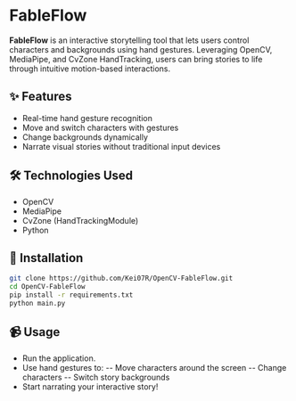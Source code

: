 # FableFlow

**FableFlow** is an interactive storytelling tool that lets users control characters and backgrounds using hand gestures. Leveraging OpenCV, MediaPipe, and CvZone HandTracking, users can bring stories to life through intuitive motion-based interactions.

## ✨ Features

- Real-time hand gesture recognition
- Move and switch characters with gestures
- Change backgrounds dynamically
- Narrate visual stories without traditional input devices

## 🛠️ Technologies Used

- OpenCV
- MediaPipe
- CvZone (HandTrackingModule)
- Python

## 🚀 Installation

```bash
git clone https://github.com/Kei07R/OpenCV-FableFlow.git
cd OpenCV-FableFlow
pip install -r requirements.txt
python main.py
```

## 📹 Usage

- Run the application.
- Use hand gestures to:
  -- Move characters around the screen
  -- Change characters
  -- Switch story backgrounds
- Start narrating your interactive story!
